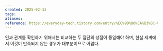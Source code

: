 ```yaml
---
created: 2025-02-13
tags: 
aliases: 
reference: https://everyday-tech.tistory.com/entry/%EC%9D%B8%EA%B3%BC-%EC%B6%94%EB%A1%A0%EC%9D%B4-%EC%96%B4%EB%A0%A4%EC%9A%B4-%EC%9D%B4%EC%9C%A0
---
```

인과 관계를 확인하기 위해서는 비교하는 두 집단의 성질이 동일해야 하며, 현실 세계에서 이것이 만족되지 않는 경우가 대부분이므로 어렵다.
